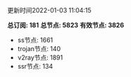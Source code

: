 更新时间2022-01-03 11:04:15

**总订阅: 181**
**总节点: 5823**
**有效节点: 3826**
- ss节点: 1661
- trojan节点: 140
- v2ray节点: 1891
- ssr节点: 134
